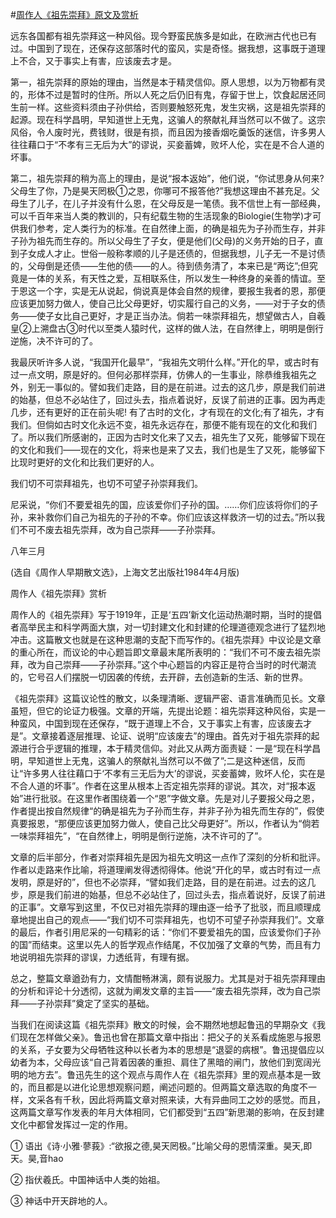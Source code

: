 #[周作人《祖先崇拜》原文及赏析](https://www.vrrw.net/wx/9204.html)

远东各国都有祖先崇拜这一种风俗。现今野蛮民族多是如此，在欧洲古代也已有过。中国到了现在，还保存这部落时代的蛮风，实是奇怪。据我想，这事既于道理上不合，又于事实上有害，应该废去才是。

第一，祖先崇拜的原始的理由，当然是本于精灵信仰。原人思想，以为万物都有灵的，形体不过是暂时的住所。所以人死之后仍旧有鬼，存留于世上，饮食起居还同生前一样。这些资料须由子孙供给，否则要触怒死鬼，发生灾祸，这是祖先崇拜的起源。现在科学昌明，早知道世上无鬼，这骗人的祭献礼拜当然可以不做了。这宗风俗，令人废时光，费钱财，很是有损，而且因为接香烟吃羹饭的迷信，许多男人往往藉口于“不孝有三无后为大”的谬说，买妾蓄婢，败坏人伦，实在是不合人道的坏事。



第二，祖先崇拜的稍为高上的理由，是说“报本返始”，他们说，“你试思身从何来? 父母生了你，乃是昊天罔极①之恩，你哪可不报答他?”我想这理由不甚充足。父母生了儿子，在儿子并没有什么恩，在父母反是一笔债。我不信世上有一部经典，可以千百年来当人类的教训的，只有纪载生物的生活现象的Biologie(生物学)才可供我们参考，定人类行为的标准。在自然律上面，的确是祖先为子孙而生存，并非子孙为祖先而生存的。所以父母生了子女，便是他们(父母)的义务开始的日子，直到子女成人才止。世俗一般称孝顺的儿子是还债的，但据我想，儿子无一不是讨债的，父母倒是还债——生他的债——的人。待到债务清了，本来已是“两讫”;但究竟是一体的关系，有天性之爱，互相联系住，所以发生一种终身的亲善的情谊。至于恩这一个字，实是无从说起，倘说真是体会自然的规律，要报生我者的恩，那便应该更加努力做人，使自己比父母更好，切实履行自己的义务，——对于子女的债务——使子女比自己更好，才是正当办法。倘若一味崇拜祖先，想望做古人，自羲皇②上溯盘古③时代以至类人猿时代，这样的做人法，在自然律上，明明是倒行逆施，决不许可的了。

我最厌听许多人说，“我国开化最早”，“我祖先文明什么样。”开化的早，或古时有过一点文明，原是好的。但何必那样崇拜，仿佛人的一生事业，除恭维我祖先之外，别无一事似的。譬如我们走路，目的是在前进。过去的这几步，原是我们前进的始基，但总不必站住了，回过头去，指点着说好，反误了前进的正事。因为再走几步，还有更好的正在前头呢! 有了古时的文化，才有现在的文化;有了祖先，才有我们。但倘如古时文化永远不变，祖先永远存在，那便不能有现在的文化和我们了。所以我们所感谢的，正因为古时文化来了又去，祖先生了又死，能够留下现在的文化和我们——现在的文化，将来也是来了又去，我们也是生了又死，能够留下比现时更好的文化和比我们更好的人。

我们切不可崇拜祖先，也切不可望子孙崇拜我们。

尼采说，“你们不要爱祖先的国，应该爱你们子孙的国。……你们应该将你们的子孙，来补救你们自己为祖先的子孙的不幸。你们应该这样救济一切的过去。”所以我们不可不废去祖先崇拜，改为自己崇拜——子孙崇拜。

八年三月

(选自《周作人早期散文选》，上海文艺出版社1984年4月版)

周作人《祖先崇拜》赏析

周作人的《祖先崇拜》写于1919年，正是‘五四’新文化运动热潮时期，当时的提倡者高举民主和科学两面大旗，对一切封建文化和封建的伦理道德观念进行了猛烈地冲击。这篇散文也就是在这种思潮的支配下而写作的。《祖先崇拜》中议论是文章的重心所在，而议论的中心题旨即文章最末尾所表明的：“我们不可不废去祖先崇拜，改为自己崇拜——子孙崇拜。”这个中心题旨的内容正是符合当时的时代潮流的，它号召人们摆脱一切因袭的传统，去开辟，去创造新的生活、新的世界。

《祖先崇拜》这篇议论性的散文，以条理清晰、逻辑严密、语言准确而见长。文章虽短，但它的论证力极强。文章的开端，先提出论题：祖先崇拜这种风俗，实是一种蛮风，中国到现在还保存，“既于道理上不合，又于事实上有害，应该废去才是”。文章接着逐层推理、论证、说明“应该废去”的理由。首先对于祖先崇拜的起源进行合乎逻辑的推理，本于精灵信仰。对此又从两方面责疑：一是“现在科学昌明，早知道世上无鬼，这骗人的祭献礼当然可以不做了”;二是这种迷信，反而让“许多男人往往藉口于‘不孝有三无后为大’的谬说，买妾蓄婢，败坏人伦，实在是不合人道的坏事”。作者在这里从根本上否定祖先崇拜的谬说。其次，对“报本返始”进行批驳。在这里作者围绕着一个“恩”字做文章。先是对儿子要报父母之恩，作者提出按自然规律“的确是祖先为子孙而生存，并非子孙为祖先而生存的”，假使真要报恩，“那便应该更加努力做人，使自己比父母更好”。所以，作者认为“倘若一味崇拜祖先”，“在自然律上，明明是倒行逆施，决不许可的了”。

文章的后半部分，作者对崇拜祖先是因为祖先文明这一点作了深刻的分析和批评。作者以走路来作比喻，将道理阐发得透彻得体。他说“开化的早，或古时有过一点发明，原是好的”，但也不必崇拜，“譬如我们走路，目的是在前进。过去的这几步，原是我们前进的始基，但总不必站住了，回过头去，指点着说好，反误了前进的正事”。文章写到这里，不仅已对祖先崇拜的理由逐一给予了批驳，而且顺理成章地提出自己的观点——“我们切不可崇拜祖先，也切不可望子孙崇拜我们”。文章的最后，作者引用尼采的一句精彩的话：“你们不要爱祖先的国，应该爱你们子孙的国”而结束。这里以先人的哲学观点作结尾，不仅加强了文章的气势，而且有力地说明祖先崇拜的谬误，力透纸背，有理有据。

总之，整篇文章遒劲有力，文情酣畅淋漓，颇有说服力。尤其是对于祖先崇拜理由的分析和评论十分透彻，这就为阐发文章的主旨——“废去祖先崇拜，改为自己崇拜——子孙崇拜”奠定了坚实的基础。

当我们在阅读这篇《祖先崇拜》散文的时候，会不期然地想起鲁迅的早期杂文《我们现在怎样做父亲》。鲁迅也曾在那篇文章中指出：把父子的关系看成施恩与报恩的关系，子女要为父母牺牲这种以长者为本的思想是“退婴的病根”。鲁迅提倡应以幼者为本，父母应该“自己背着因袭的重担、肩住了黑暗的闸门，放他们到宽阔光明的地方去”。鲁迅先生的这个观点与周作人在《祖先崇拜》里的观点基本是一致的，而且都是以进化论思想观察问题，阐述问题的。但两篇文章选取的角度不一样，文采各有千秋，因此将两篇文章对照来读，大有异曲同工之妙的感觉。而且，这两篇文章写作发表的年月大体相同，它们都受到“五四”新思潮的影响，在反封建文化中都曾发挥过一定的作用。

① 语出《诗·小雅·蓼莪》:“欲报之德,昊天罔极。”比喻父母的恩情深重。昊天,即天。昊,音hao

② 指伏羲氏。中国神话中人类的始祖。

③ 神话中开天辟地的人。

